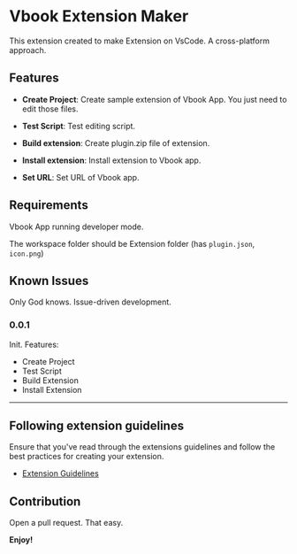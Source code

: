# Vbook Extension Maker

This extension created to make Extension on VsCode. A cross-platform approach.

## Features

- **Create Project**:
  Create sample extension of Vbook App. You just need to edit those files.

- **Test Script**:
  Test editing script.

- **Build extension**:
  Create plugin.zip file of extension.

- **Install extension**:
  Install extension to Vbook app.

- **Set URL**:
  Set URL of Vbook app.

## Requirements

Vbook App running developer mode.

The workspace folder should be Extension folder (has `plugin.json`, `icon.png`)

## Known Issues

Only God knows. Issue-driven development.

### 0.0.1

Init. Features:

- Create Project
- Test Script
- Build Extension
- Install Extension

---

## Following extension guidelines

Ensure that you've read through the extensions guidelines and follow the best practices for creating your extension.

- [Extension Guidelines](https://code.visualstudio.com/api/references/extension-guidelines)

## Contribution

Open a pull request. That easy.

**Enjoy!**
